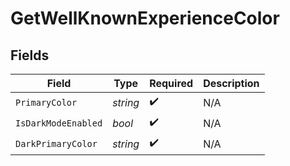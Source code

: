 # GetWellKnownExperienceColor


## Fields

| Field               | Type                | Required            | Description         |
| ------------------- | ------------------- | ------------------- | ------------------- |
| `PrimaryColor`      | *string*            | :heavy_check_mark:  | N/A                 |
| `IsDarkModeEnabled` | *bool*              | :heavy_check_mark:  | N/A                 |
| `DarkPrimaryColor`  | *string*            | :heavy_check_mark:  | N/A                 |